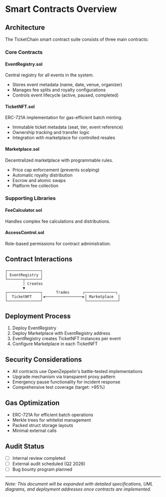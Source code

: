 # Smart Contracts Overview

## Architecture

The TicketChain smart contract suite consists of three main contracts:

### Core Contracts

#### EventRegistry.sol

Central registry for all events in the system.

- Stores event metadata (name, date, venue, organizer)
- Manages fee splits and royalty configurations
- Controls event lifecycle (active, paused, completed)

#### TicketNFT.sol

ERC-721A implementation for gas-efficient batch minting.

- Immutable ticket metadata (seat, tier, event reference)
- Ownership tracking and transfer logic
- Integration with marketplace for controlled resales

#### Marketplace.sol

Decentralized marketplace with programmable rules.

- Price cap enforcement (prevents scalping)
- Automatic royalty distribution
- Escrow and atomic swaps
- Platform fee collection

### Supporting Libraries

#### FeeCalculator.sol

Handles complex fee calculations and distributions.

#### AccessControl.sol

Role-based permissions for contract administration.

## Contract Interactions

```
┌───────────────┐
│ EventRegistry │
└───────┬───────┘
        │ Creates
        ▼
┌───────────────┐      Trades      ┌──────────────┐
│  TicketNFT    │◄─────────────────►│ Marketplace  │
└───────────────┘                   └──────────────┘
```

## Deployment Process

1. Deploy EventRegistry
2. Deploy Marketplace with EventRegistry address
3. EventRegistry creates TicketNFT instances per event
4. Configure Marketplace in each TicketNFT

## Security Considerations

- All contracts use OpenZeppelin's battle-tested implementations
- Upgrade mechanism via transparent proxy pattern
- Emergency pause functionality for incident response
- Comprehensive test coverage (target: >95%)

## Gas Optimization

- ERC-721A for efficient batch operations
- Merkle trees for whitelist management
- Packed struct storage layouts
- Minimal external calls

## Audit Status

- [ ] Internal review completed
- [ ] External audit scheduled (Q2 2026)
- [ ] Bug bounty program planned

---

*Note: This document will be expanded with detailed specifications, UML diagrams, and deployment addresses once contracts are implemented.*
